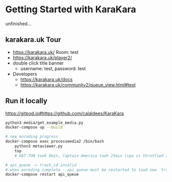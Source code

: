 Getting Started with KaraKara
=============================

unfinished...

karakara.uk Tour
-----------

* https://karakara.uk/
    Room: test
* https://karakara.uk/player2/
* double click title banner
    * username: test, password: test
* Developers
    * https://karakara.uk/docs
    * https://karakara.uk/community2/queue_view.html#test


Run it locally
--------------

https://gitpod.io#https://github.com/calaldees/KaraKara

```bash
python3 media/get_example_media.py
docker-compose up --build

# see encoding progress
docker-compose exec processmedia2 /bin/bash
    python3 metaviewer.py
    top
    # KAT-TUN took 8min, Captain America took 25min (cpu is throttled after light use)

# api_queue -> track_id invalid
# when encoding complete - api_queue must be restarted to load new `tracks.json`
docker-compose restart api_queue
```

